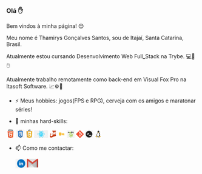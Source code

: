 ### Olá ✋

Bem vindos à minha página! :blush:

Meu nome é Thamirys Gonçalves Santos, sou de Itajaí, Santa Catarina, Brasil.

Atualmente estou cursando Desenvolvimento Web Full_Stack na Trybe. 💻💾🖱️

Atualmente trabalho remotamente como back-end em Visual Fox Pro na Itasoft Software. 📈⚙️🔗

- ⚡ Meus hobbies: jogos(FPS e RPG), cerveja com os amigos e maratonar séries!

- 🔎 minhas hard-skills: 

<code><img height="22" src="https://raw.githubusercontent.com/ThamirysSantos/ThamirysSantos/master/images/html.png"></code>
<code><img height="22" src="https://raw.githubusercontent.com/ThamirysSantos/ThamirysSantos/master/images/css.jpeg"></code>
<code><img height="22" src="https://raw.githubusercontent.com/ThamirysSantos/ThamirysSantos/master/images/js.png"></code>
<code><img height="20" src="https://raw.githubusercontent.com/ThamirysSantos/ThamirysSantos/master/images/react.png"></code>
<code><img height="20" src="https://raw.githubusercontent.com/ThamirysSantos/ThamirysSantos/master/images/jest.png"></code>
<code><img height="20" src="https://raw.githubusercontent.com/ThamirysSantos/ThamirysSantos/master/images/sql.png"></code>
<code><img height="20" src="https://raw.githubusercontent.com/ThamirysSantos/ThamirysSantos/master/images/node.jpeg"></code>
<code><img height="20" src="https://raw.githubusercontent.com/ThamirysSantos/ThamirysSantos/master/images/git.png"></code>
<code><img height="20" src="https://raw.githubusercontent.com/ThamirysSantos/ThamirysSantos/master/images/terminal.png"></code>
<code><img height="20" src="https://raw.githubusercontent.com/ThamirysSantos/ThamirysSantos/master/images/linux.png"></code>

- 📫 Como me contactar:

  <a href="www.linkedin.com/in/thamirysgoncalves/">
    <img align="left" alt="PedroLinkedIn" width="30px" src="https://raw.githubusercontent.com/ThamirysSantos/ThamirysSantos/master/images/linkedIn.png" />
  </a>
  <a href="mailto:thamirysgoncalves.prog@gmail.com">
    <img align="left" alt="ThamyGmail" width="30px" src="https://raw.githubusercontent.com/ThamirysSantos/ThamirysSantos/master/images/gmail.png" />
  </a>
